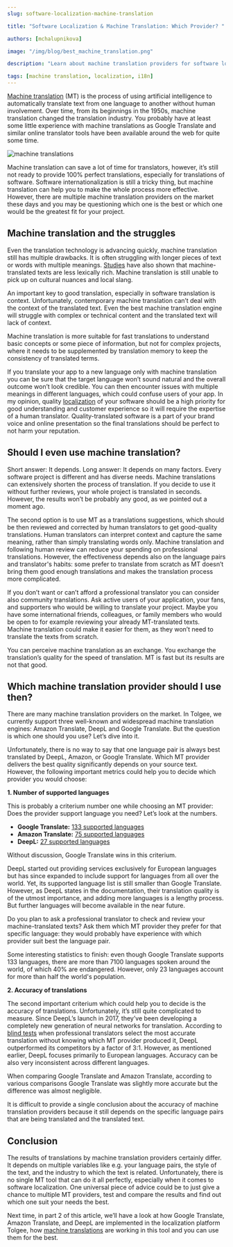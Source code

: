```yaml
---
slug: software-localization-machine-translation

title: "Software Localization & Machine Translation: Which Provider? "

authors: [mchalupnikova]

image: "/img/blog/best_machine_translation.png"

description: "Learn about machine translation providers for software localization. Tips how to choose suitable MT provider for your project."

tags: [machine translation, localization, i18n]
---
```

[Machine translation](https://aws.amazon.com/what-is/machine-translation/) (MT) is the process of using artificial intelligence to automatically translate text from one language to another without human involvement. Over time, from its beginnings in the 1950s, machine translation changed the translation industry. You probably have at least some little experience with machine translations as Google Translate and similar online translator tools have been available around the web for quite some time.

![machine translations](/img/blog/best_machine_translation.png)

<!--truncate-->

Machine translation can save a lot of time for translators, however, it’s still not ready to provide 100% perfect translations, especially for translations of software. Software internationalization is still a tricky thing, but machine translation can help you to make the whole process more effective. However, there are multiple machine translation providers on the market these days and you may be questioning which one is the best or which one would be the greatest fit for your project. 

## Machine translation and the struggles

Even the translation technology is advancing quickly, machine translation still has multiple drawbacks. It is often struggling with longer pieces of text or words with multiple meanings. [Studies](https://aclanthology.org/W19-6622/) have also shown that machine-translated texts are less lexically rich. Machine translation is still unable to pick up on cultural nuances and local slang. 

An important key to good translation, especially in software translation is context. Unfortunately, contemporary machine translation can’t deal with the context of the translated text. Even the best machine translation engine will struggle with complex or technical content and the translated text will lack of context.

Machine translation is more suitable for fast translations to understand basic concepts or some piece of information, but not for complex projects, where it needs to be supplemented by translation memory to keep the consistency of translated terms. 

If you translate your app to a new language only with machine translation you can be sure that the target language won’t sound natural and the overall outcome won’t look credible. You can then encounter issues with multiple meanings in different languages, which  could confuse users of your app. In my opinion, quality [localization](/blog/localization-basics-S01E01) of your software should be a high priority for good understanding and customer experience so it will require the expertise of a human translator. Quality-translated software is a part of your brand voice and online presentation so the final translations should be perfect to not harm your reputation. 

## Should I even use machine translation?

Short answer: It depends. 
Long answer: It depends on many factors. Every software project is different and has diverse needs. Machine translations can extensively shorten the process of translation. If you decide to use it without further reviews, your whole project is translated in seconds. However, the results won’t be probably any good, as we pointed out a moment ago. 

The second option is to use MT as a translations suggestions, which should be then reviewed and corrected by human translators to get good-quality translations. Human translators can interpret context and capture the same meaning, rather than simply translating words only. Machine translation and following human review can reduce your spending on professional translations. However, the effectiveness depends also on the language pairs and translator's habits: some prefer to translate from scratch as MT doesn’t bring them good enough translations and makes the translation process more complicated. 

If you don’t want or can’t afford a professional translator you can consider also community translations. Ask active users of your application, your fans, and supporters who would be willing to translate your project. Maybe you have some international friends, colleagues, or family members who would be open to for example reviewing your already MT-translated texts. Machine translation could make it easier for them, as they won’t need to translate the texts from scratch. 

You can perceive machine translation as an exchange. You exchange the translation’s quality for the speed of translation. MT is fast but its results are not that good. 

## Which machine translation provider should I use then? 

There are many machine translation providers on the market. In Tolgee, we currently support three well-known and widespread machine translation engines: Amazon Translate, DeepL and Google Translate. But the question is which one should you use? Let’s dive into it.

Unfortunately, there is no way to say that one language pair is always best translated by DeepL, Amazon, or Google Translate. Which MT provider delivers the best quality significantly depends on your source text. However, the following important metrics could help you to decide which provider you would choose: 

**1. Number of supported languages**

This is probably a criterium number one while choosing an MT provider: Does the provider support language you need? Let’s look at the numbers. 

- **Google Translate:** [133 supported languages](https://cloud.google.com/translate/docs/languages)
- **Amazon Translate:** [75 supported languages](https://docs.aws.amazon.com/translate/latest/dg/what-is-languages.html)
- **DeepL:** [27 supported languages](https://support.deepl.com/hc/en-us/articles/360019925219-Languages-included-in-DeepL-Pro) 

Without discussion, Google Translate wins in this criterium. 

DeepL started out providing services exclusively for European languages but has since expanded to include support for languages from all over the world. Yet, its supported language list is still smaller than Google Translate. However, as DeepL states in the documentation, their translation quality is of the utmost importance, and adding more languages is a lengthy process. But further languages will become available in the near future.

Do you plan to ask a professional translator to check and review your machine-translated texts? Ask them which MT provider they prefer for that specific language: they would probably have experience with which provider suit best the language pair. 

Some interesting statistics to finish: even though Google Translate supports 133 languages, there are more than 7100 languages spoken around the world, of which 40% are endangered. However, only 23 languages account for more than half the world's population.

**2. Accuracy of translations**

The second important criterium which could help you to decide is the accuracy of translations. Unfortunately, it’s still quite complicated to measure.
Since DeepL’s launch in 2017, they’ve been developing a completely new generation of neural networks for translation. According to [blind tests](https://www.deepl.com/en/whydeepl) when professional translators select the most accurate translation without knowing which MT provider produced it, DeepL outperformed its competitors by a factor of 3:1. However, as mentioned earlier, DeepL focuses primarily to European languages. Accuracy can be also very inconsistent across different languages.

When comparing Google Translate and Amazon Translate, according to various comparisons Google Translate was slightly more accurate but the difference was almost negligible.

It is difficult to provide a single conclusion about the accuracy of machine translation providers because it still depends on the specific language pairs that are being translated and the translated text. 

## Conclusion

The results of translations by machine translation providers certainly differ. It depends on multiple variables like e.g. your language pairs, the style of the text, and the industry to which the text is related. Unfortunately, there is no single MT tool that can do it all perfectly, especially when it comes to software localization. One universal piece of advice could be to just give a chance to multiple MT providers, test and compare the results and find out which one suit your needs the best. 

Next time, in part 2 of this article, we’ll have a look at how Google Translate, Amazon Translate, and DeepL are implemented in the localization platform Tolgee, how [machine translations](/platform/translation_process/machine_translation) are working in this tool and you can use them for the best. 
